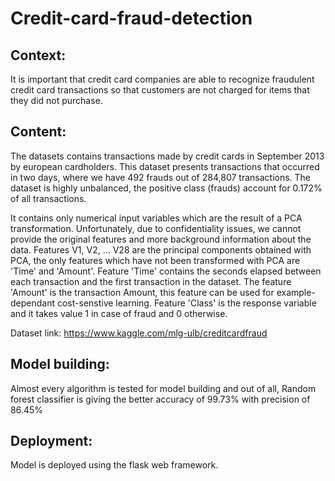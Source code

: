 # Credit-card-fraud-detection

## Context:

It is important that credit card companies are able to recognize fraudulent credit card transactions so that customers are not charged for items that they did not purchase.

## Content:

The datasets contains transactions made by credit cards in September 2013 by european cardholders.
This dataset presents transactions that occurred in two days, where we have 492 frauds out of 284,807 transactions. The dataset is highly unbalanced, the positive class (frauds) account for 0.172% of all transactions.

It contains only numerical input variables which are the result of a PCA transformation. Unfortunately, due to confidentiality issues, we cannot provide the original features and more background information about the data. Features V1, V2, … V28 are the principal components obtained with PCA, the only features which have not been transformed with PCA are 'Time' and 'Amount'. Feature 'Time' contains the seconds elapsed between each transaction and the first transaction in the dataset. The feature 'Amount' is the transaction Amount, this feature can be used for example-dependant cost-senstive learning. Feature 'Class' is the response variable and it takes value 1 in case of fraud and 0 otherwise.


Dataset link:  https://www.kaggle.com/mlg-ulb/creditcardfraud

## Model building:
Almost every algorithm is tested for model building and out of all, Random forest classifier is giving the better accuracy of 99.73% with precision of 86.45%
## Deployment:
Model is deployed using the flask web framework.
